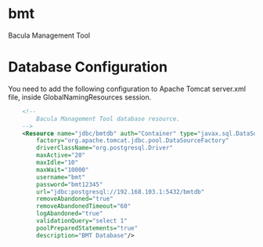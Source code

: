 # bmt
Bacula Management Tool

# Database Configuration

You need to add the following configuration to Apache Tomcat server.xml file, inside GlobalNamingResources session.
```xml
    <!-- 
        Bacula Management Tool database resource.
    -->
    <Resource name="jdbc/bmtdb" auth="Container" type="javax.sql.DataSource" 
        factory="org.apache.tomcat.jdbc.pool.DataSourceFactory"
        driverClassName="org.postgresql.Driver" 
        maxActive="20" 
        maxIdle="10" 
        maxWait="10000" 
        username="bmt"
        password="bmt12345" 
        url="jdbc:postgresql://192.168.103.1:5432/bmtdb" 
        removeAbandoned="true"
        removeAbandonedTimeout="60"
        logAbandoned="true"
        validationQuery="select 1"
        poolPreparedStatements="true"
        description="BMT Database"/>
```